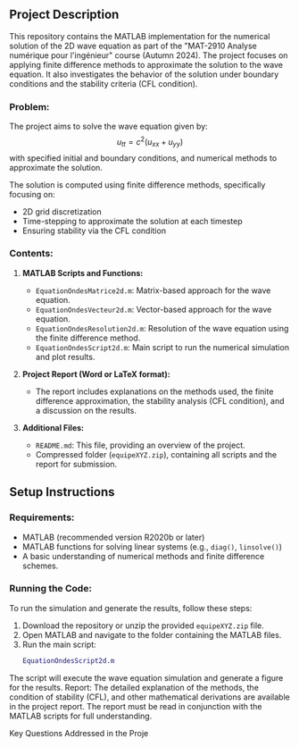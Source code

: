 ## Project Description
This repository contains the MATLAB implementation for the numerical solution of the 2D wave equation as part of the "MAT-2910 Analyse numérique pour l'ingénieur" course (Autumn 2024). The project focuses on applying finite difference methods to approximate the solution to the wave equation. It also investigates the behavior of the solution under boundary conditions and the stability criteria (CFL condition).

### Problem:
The project aims to solve the wave equation given by:
$$ u_{tt} = c^2(u_{xx} + u_{yy}) $$
with specified initial and boundary conditions, and numerical methods to approximate the solution.

The solution is computed using finite difference methods, specifically focusing on:
- 2D grid discretization
- Time-stepping to approximate the solution at each timestep
- Ensuring stability via the CFL condition

### Contents:
1. **MATLAB Scripts and Functions:**
   - `EquationOndesMatrice2d.m`: Matrix-based approach for the wave equation.
   - `EquationOndesVecteur2d.m`: Vector-based approach for the wave equation.
   - `EquationOndesResolution2d.m`: Resolution of the wave equation using the finite difference method.
   - `EquationOndesScript2d.m`: Main script to run the numerical simulation and plot results.

2. **Project Report (Word or LaTeX format):**
   - The report includes explanations on the methods used, the finite difference approximation, the stability analysis (CFL condition), and a discussion on the results.

3. **Additional Files:**
   - `README.md`: This file, providing an overview of the project.
   - Compressed folder (`equipeXYZ.zip`), containing all scripts and the report for submission.

## Setup Instructions

### Requirements:
- MATLAB (recommended version R2020b or later)
- MATLAB functions for solving linear systems (e.g., `diag()`, `linsolve()`)
- A basic understanding of numerical methods and finite difference schemes.

### Running the Code:
To run the simulation and generate the results, follow these steps:
1. Download the repository or unzip the provided `equipeXYZ.zip` file.
2. Open MATLAB and navigate to the folder containing the MATLAB files.
3. Run the main script:
   ```matlab
   EquationOndesScript2d.m
The script will execute the wave equation simulation and generate a figure for the results.
Report:
The detailed explanation of the methods, the condition of stability (CFL), and other mathematical derivations are available in the project report. The report must be read in conjunction with the MATLAB scripts for full understanding.

Key Questions Addressed in the Proje
